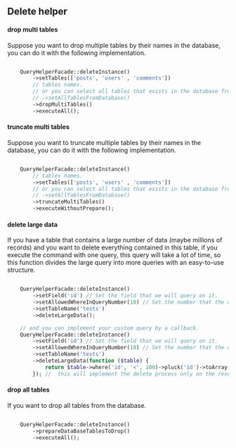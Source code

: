 Delete helper
-----------
#### drop multi tables
Suppose you want to drop multiple tables by their names in the database, you can do it with the following implementation.
```php

    QueryHelperFacade::deleteInstance()
        ->setTables(['posts', 'users' , 'comments']) 
        // tables names.
        // or you can select all tables that exists in the database from the below function
        // ->setAllTablesFromDatabase()
        ->dropMultiTables()
        ->executeAll();

```
#### truncate multi tables

Suppose you want to truncate multiple tables by their names in the database, you can do it with the following implementation.
```php

    QueryHelperFacade::deleteInstance()
        // tables names.
        ->setTables(['posts', 'users' , 'comments'])
        // or you can select all tables that exists in the database from the below function
        // ->setAllTablesFromDatabase()
        ->truncateMultiTables()
        ->executeWithoutPrepare();

```

#### delete large data
If you have a table that contains a large number of data (maybe millions of records)
and you want to delete everything contained in this table,
if you execute the command with one query,
this query will take a lot of time,
so this function divides the large query into more queries with an easy-to-use structure.
```php

    QueryHelperFacade::deleteInstance()
        ->setField('id') // Set the field that we will query on it.
        ->setAllowedWhereInQueryNumber(10) // Set the number that the query will delete each time
        ->setTableName('tests')
        ->deleteLargeData();

    // and you can implement your custom query by a callback.
    QueryHelperFacade::deleteInstance()
        ->setField('id') // Set the field that we will query on it.
        ->setAllowedWhereInQueryNumber(10) // Set the number that the query will delete each time.
        ->setTableName('tests')
        ->deleteLargeData(function ($table) {
            return $table->where('id', '<', 100)->pluck('id')->toArray();
        }); //  this will implement the delete process only on the result of this callback.
```

#### drop all tables
If you want to drop all tables from the database.
```php

    QueryHelperFacade::deleteInstance()
        ->prepareDataBaseTablesToDrop()
        ->executeAll();
```
